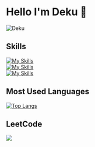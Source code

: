 <!--# _Work on improving yourself_-->

# Hello I'm Deku 🛌

<!-- ![Deku](https://media.giphy.com/media/agLzP4BYRPcOY/giphy.gif)
![Deku](https://media.giphy.com/media/xT0Gqz6wHk6BqX4i4M/giphy.gif?cid=ecf05e47lg01qkmdwc85fjyulnewjpadomc5uo4ucziq9jqg&ep=v1_gifs_search&rid=giphy.gif&ct=g) -->

![Deku](https://media.giphy.com/media/EHHi29hCF0hlm/giphy.gif?cid=ecf05e475e2xazzw0oqq4fxhrp1whpzatdr6rljxmtdlr4ye&ep=v1_gifs_related&rid=giphy.gif&ct=g)

## **Skills**

[![My Skills](https://skillicons.dev/icons?i=cpp,c,powershell,java,py)](https://skillicons.dev)  
[![My Skills](https://skillicons.dev/icons?i=html,css,js,bootstrap,ps)](https://skillicons.dev)  
[![My Skills](https://skillicons.dev/icons?i=vscode,github,git,discord,figma)](https://skillicons.dev)

## **Most Used Languages**

[![Top Langs](https://github-readme-stats.vercel.app/api/top-langs/?username=Entes-steinla&layout=compact&theme=github_dark)](https://github.com/anuraghazra/github-readme-stats)

<!--## **LeetCode - December, 08 2024**-->

## **LeetCode**

[![](https://leetcard.jacoblin.cool/Entes-steinla?ext=heatmap)](https://leetcode.com/u/Entes-steinla/)

<!--## **Codewars - December, 16 2024**-->

<!--[![Codewars](https://github.r2v.ch/codewars?user=Entes-steinla&name=true&top_languages=true&theme=dark&hide_clan=false&stroke=%23606060)](https://www.codewars.com/users/Entes-steinla)-->

<!--## **Github - November, 04 2023**-->

<!--[![Top Langs](https://github-readme-stats.vercel.app/api/top-langs/?username=Entes-steinla&layout=compact&theme=github_dark)](https://github.com/anuraghazra/github-readme-stats)-->

<!--![Anurag's GitHub stats](https://github-readme-stats.vercel.app/api?username=Entes-steinla&show_icons=true&theme=github_dark)-->

<!--**_What is money really worth if it ain't love?_**  -->
<!--**_I'ma find a perfect balance, it's gon' take time..._**-->

<!--![Deku](https://i.pinimg.com/564x/cb/bc/0f/cbbc0fd08b18cb06956a463416c0fc09.jpg)-->

